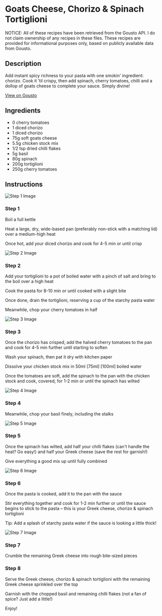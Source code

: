 # Goats Cheese, Chorizo & Spinach Tortiglioni

NOTICE: All of these recipes have been retrieved from the Gousto API. I do not claim ownership of any recipes in these files. These recipes are provided for informational purposes only, based on publicly available data from Gousto.

## Description

Add instant spicy richness to your pasta with one smokin' ingredient: chorizo. Cook it 'til crispy, then add spinach, cherry tomatoes, chilli and a dollop of goats cheese to complete your sauce. Simply divine!

[View on Gousto](https://www.gousto.co.uk/recipes/cookbook/goats-cheese-nduja-spinach-tortiglioni)

## Ingredients

- 0 cherry tomatoes
- 1 diced chorizo
- 1 diced chorizo
- 75g soft goats cheese
- 5.5g chicken stock mix
- 1/2 tsp dried chilli flakes
- 5g basil
- 80g spinach
- 200g tortiglioni
- 250g cherry tomatoes

## Instructions

![Step 1 Image](https://production-media.gousto.co.uk/cms/recipe-step-image/Step-1-1640106772155-x200.jpg)

### Step 1

Boil a full kettle

Heat a large, dry, wide-based pan (preferably non-stick with a matching lid) over a medium-high heat

Once hot, add your diced chorizo and cook for 4-5 min or until crisp

![Step 2 Image](https://production-media.gousto.co.uk/cms/recipe-step-image/Step-2-1640106783291-x200.jpg)

### Step 2

Add your tortiglioni to a pot of boiled water with a pinch of salt and bring to the boil over a high heat

Cook the pasta for 8-10 min or until cooked with a slight bite

Once done, drain the tortiglioni, reserving a cup of the starchy pasta water

Meanwhile, chop your cherry tomatoes in half

![Step 3 Image](https://production-media.gousto.co.uk/cms/recipe-step-image/Step-3-1640106792921-x200.jpg)

### Step 3

Once the chorizo has crisped, add the halved cherry tomatoes to the pan and cook for 4-5 min further until starting to soften

Wash your spinach, then pat it dry with kitchen paper

Dissolve your chicken stock mix in 50ml <span class="text-purple">[75ml]</span> <span class="text-danger">[100ml] </span>boiled water

Once the tomatoes are soft, add the spinach to the pan with the chicken stock and cook, covered, for 1-2 min or until the spinach has wilted

![Step 4 Image](https://production-media.gousto.co.uk/cms/recipe-step-image/Step-4-1640106806367-x200.jpg)

### Step 4

Meanwhile, chop your basil finely, including the stalks

![Step 5 Image](https://production-media.gousto.co.uk/cms/recipe-step-image/Step-5-1640106817667-x200.jpg)

### Step 5

Once the spinach has wilted, add half your chilli flakes (can't handle the heat? Go easy!) and half your Greek cheese (save the rest for garnish!)

Give everything a good mix up until fully combined

![Step 6 Image](https://production-media.gousto.co.uk/cms/recipe-step-image/Step-6-1640106824331-x200.jpg)

### Step 6

Once the pasta is cooked, add it to the pan with the sauce

Stir everything together and cook for 1-2 min further or until the sauce begins to stick to the pasta – this is your Greek cheese, chorizo & spinach tortiglioni

Tip: Add a splash of starchy pasta water if the sauce is looking a little thick!

![Step 7 Image](https://production-media.gousto.co.uk/cms/recipe-step-image/Step-7-1640106829780-x200.jpg)

### Step 7

Crumble the remaining Greek cheese into rough bite-sized pieces

### Step 8

Serve the Greek cheese, chorizo & spinach tortiglioni with the remaining Greek cheese sprinkled over the top

Garnish with the chopped basil and remaining chilli flakes (not a fan of spice? Just add a little!)

Enjoy!

